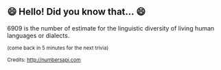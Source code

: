 ## 😄 Hello! Did you know that... 😄
6909 is the number of estimate for the linguistic diversity of living human languages or dialects.

<sup>(come back in 5 minutes for the next trivia)</sup>


<sup>Credits: http://numbersapi.com</sup>

